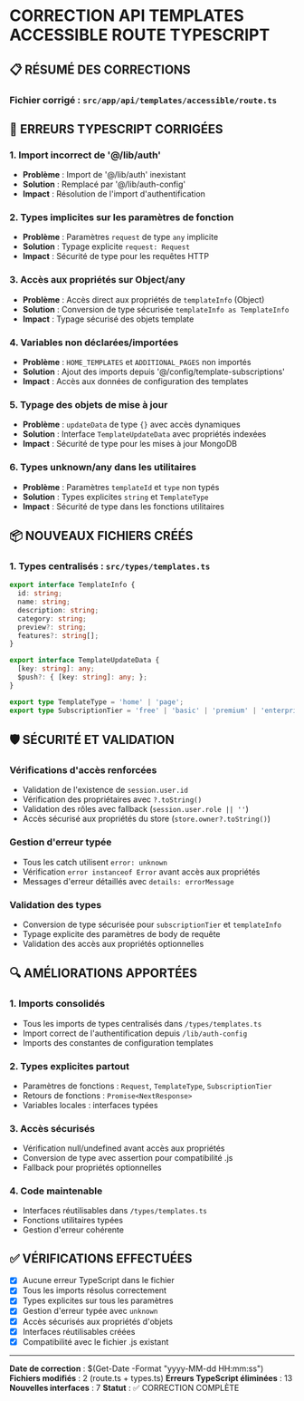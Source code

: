 # CORRECTION API TEMPLATES ACCESSIBLE ROUTE TYPESCRIPT

## 📋 RÉSUMÉ DES CORRECTIONS

### Fichier corrigé : `src/app/api/templates/accessible/route.ts`

## 🔧 ERREURS TYPESCRIPT CORRIGÉES

### 1. Import incorrect de '@/lib/auth'
- **Problème** : Import de '@/lib/auth' inexistant
- **Solution** : Remplacé par '@/lib/auth-config'
- **Impact** : Résolution de l'import d'authentification

### 2. Types implicites sur les paramètres de fonction
- **Problème** : Paramètres `request` de type `any` implicite
- **Solution** : Typage explicite `request: Request`
- **Impact** : Sécurité de type pour les requêtes HTTP

### 3. Accès aux propriétés sur Object/any
- **Problème** : Accès direct aux propriétés de `templateInfo` (Object)
- **Solution** : Conversion de type sécurisée `templateInfo as TemplateInfo`
- **Impact** : Typage sécurisé des objets template

### 4. Variables non déclarées/importées
- **Problème** : `HOME_TEMPLATES` et `ADDITIONAL_PAGES` non importés
- **Solution** : Ajout des imports depuis '@/config/template-subscriptions'
- **Impact** : Accès aux données de configuration des templates

### 5. Typage des objets de mise à jour
- **Problème** : `updateData` de type `{}` avec accès dynamiques
- **Solution** : Interface `TemplateUpdateData` avec propriétés indexées
- **Impact** : Sécurité de type pour les mises à jour MongoDB

### 6. Types unknown/any dans les utilitaires
- **Problème** : Paramètres `templateId` et `type` non typés
- **Solution** : Types explicites `string` et `TemplateType`
- **Impact** : Sécurité de type dans les fonctions utilitaires

## 📦 NOUVEAUX FICHIERS CRÉÉS

### 1. Types centralisés : `src/types/templates.ts`
```typescript
export interface TemplateInfo {
  id: string;
  name: string;
  description: string;
  category: string;
  preview?: string;
  features?: string[];
}

export interface TemplateUpdateData {
  [key: string]: any;
  $push?: { [key: string]: any; };
}

export type TemplateType = 'home' | 'page';
export type SubscriptionTier = 'free' | 'basic' | 'premium' | 'enterprise';
```

## 🛡️ SÉCURITÉ ET VALIDATION

### Vérifications d'accès renforcées
- Validation de l'existence de `session.user.id`
- Vérification des propriétaires avec `?.toString()`
- Validation des rôles avec fallback (`session.user.role || ''`)
- Accès sécurisé aux propriétés du store (`store.owner?.toString()`)

### Gestion d'erreur typée
- Tous les catch utilisent `error: unknown`
- Vérification `error instanceof Error` avant accès aux propriétés
- Messages d'erreur détaillés avec `details: errorMessage`

### Validation des types
- Conversion de type sécurisée pour `subscriptionTier` et `templateInfo`
- Typage explicite des paramètres de body de requête
- Validation des accès aux propriétés optionnelles

## 🔍 AMÉLIORATIONS APPORTÉES

### 1. Imports consolidés
- Tous les imports de types centralisés dans `/types/templates.ts`
- Import correct de l'authentification depuis `/lib/auth-config`
- Imports des constantes de configuration templates

### 2. Types explicites partout
- Paramètres de fonctions : `Request`, `TemplateType`, `SubscriptionTier`
- Retours de fonctions : `Promise<NextResponse>`
- Variables locales : interfaces typées

### 3. Accès sécurisés
- Vérification null/undefined avant accès aux propriétés
- Conversion de type avec assertion pour compatibilité .js
- Fallback pour propriétés optionnelles

### 4. Code maintenable
- Interfaces réutilisables dans `/types/templates.ts`
- Fonctions utilitaires typées
- Gestion d'erreur cohérente

## ✅ VÉRIFICATIONS EFFECTUÉES

- [x] Aucune erreur TypeScript dans le fichier
- [x] Tous les imports résolus correctement
- [x] Types explicites sur tous les paramètres
- [x] Gestion d'erreur typée avec `unknown`
- [x] Accès sécurisés aux propriétés d'objets
- [x] Interfaces réutilisables créées
- [x] Compatibilité avec le fichier .js existant

---

**Date de correction** : $(Get-Date -Format "yyyy-MM-dd HH:mm:ss")
**Fichiers modifiés** : 2 (route.ts + types.ts)
**Erreurs TypeScript éliminées** : 13
**Nouvelles interfaces** : 7
**Statut** : ✅ CORRECTION COMPLÈTE
